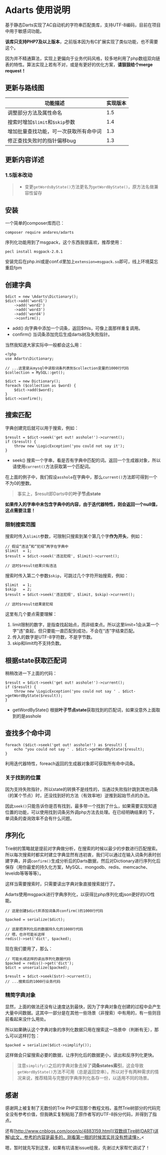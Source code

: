 # Adarts 使用说明

基于静态Darts实现了AC自动机的字符串匹配类库，支持UTF-8编码，目前在项目中用于敏感词功能。

**该库只支持PHP7及以上版本**，之前版本因为有C扩展实现了类似功能，也不需要这个。

因为并不精通算法，实现上更偏向于业务代码风格，较多地利用了php数组双向链表的特性。算法实现上若有不对，或是有更好的优化方案，**请狠狠给个merge request！**

## 更新与路线图

|功能描述|实现版本|
|---|---|
|调整部分方法及属性命名| 1.5 |
|搜索时增加```$limit```和```$skip```参数| 1.4 |
|增加批量查找功能，可一次获取所有命中词| 1.3 |
|修正查找失败时的指针偏移bug| 1.3 |

## 更新内容详述

### 1.5版本改动

> * 变更```getWordsByState()```方法更名为```getWordByState()```，原方法名做兼容性留存

## 安装

一个简单的composer库而已：

```
composer require andares/adarts
```

序列化功能用到了msgpack，这个东西我很喜欢，推荐使用：

```
pecl install msgpack-2.0.1
```

安装完后在php.ini或是conf.d里加上```extension=msgpack.so```即可，线上环境莫忘重启fpm

## 创建字典

```
$dict = new \Adarts\Dictionary();
$dict->add('word1')
    ->add('word2')
    ->add('word3')
    ->add('word4')
    ->confirm();
```

* add() 向字典中添加一个词条，返回$this，可像上面那样重复调用。
* confirm() 当词条添加完后生成darts树及失败指针。

当然我知道大家实际中一般都会这么用：

```
<?php
use Adarts\Dictionary;

// ...这里是从mysql中读取词条列表到$collection变量的1000行代码
$collection = MySQL::get();

$dict = new Dictionary();
foreach ($collection as $word) {
    $dict->add($word);
}
$dict->confirm();
```

## 搜索匹配

字典创建完后就可以用于搜索，例如：

```
$result = $dict->seek('get out! asshole!')->current();
if ($result) {
    throw new \LogicException('you could not say it');
}
```

* seek() 搜索一个字串，看是否有字典中匹配的词。返回一个生成器对象，所以请使用```current()```方法获取第一个匹配词。

在上面的例子中，我们假设```asshole```在字典中，那么```current()```方法即可得到一个不为0的整数。

> 事实上，$result即Darts中的**叶子节点state**

**如果传入的字串中未包含字典中的内容，由于迭代器特性，则会返回一个null值，这点需要注意！**

### 限制搜索范围

搜索时传入```$limit```参数，可限制只搜索到某个第几个字**作为开头**，例如：

```{php}
// 假设“违法”和“犯规”两字在字典中
$limit  = 1;
$result = $dict->seek('违法犯规', $limit)->current();

// 这时$result结果只有违法
```

搜索时传入第二个参数```$skip```，可跳过几个字符开始搜索，例如：

```{php}
$limit  = 1;
$skip   = 2;
$result = $dict->seek('违法犯规', $limit, $skip)->current();

// 这时$result结果是犯规
```

这里有几个要点需要理解：

1. limit限制的数字，是指查找起始点，而非结束点。所以这里limit=1会从第一个字"违"查起，但只要能一直匹配到成功，不会在“违”字结束匹配。
2. 传入的数字是UTF-8字符数，不是字节数。
3. skip和limit均不支持负数。


## 根据state获取匹配词

稍稍改进一下上面的代码：

```
$result = $dict->seek('get out! asshole!')->current();
if ($result) {
    throw new \LogicException('you could not say ' . $dict->getWordByState($result));
}
```

* getWordByState() 根据**叶子节点state**获取找到的匹配词，如果没意外上面取到的是asshole

## 查找多个命中词

```
foreach ($dict->seek('get out! asshole!') as $result) {
    echo "you could not say ' . $dict->getWordByState($result);
}
```

利用迭代器特性，foreach返回的生成器对象即可获取所有命中词条。

### 关于找到的位置

因为支持失败指针，所以state的转换不是线性的，当通过失败指针跳到其他词条（的某个节点）时，还没找到好的方法（有效率地）逆推到起始节点的办法。

因此```seek()```只能告诉你是否有找到，最多带一个找到了什么，如果需要实现知道位置的功能，可以使用找到词条另外调php方法去处理。在已经明确结果的 下，单词条的查询效率不会有什么问题。

## 序列化

Trie树的策略就是提前对字典做分析，在搜索的时候以最少的步数进行匹配搜索。所以每次搜索时都实时建立字典显然有违初衷，我们可以通过在输入词条列表时创建字典，并调```confirm()```生成分析后的Darts数据，然后对Dictionary进行序列化后保存（用你最爱的持久化方案，MySQL、mongodb、redis、memcache、leveldb等等等等）。

这样当需要搜索时，只需要读出字典对象直接搜索就行了。

Adarts使用msgpack进行字典序列化，以获得比php序列化或json更好的I/O性能。

```
// 这是创建$dict并添加词条并confirm()的1000行代码

$packed = serialize($dict);

// 这是把序列化后的数据持久化的1000行代码
// 嗯，也许可能长这样
redis()->set('dict', $packed);
```

现在我们要用了，那么：

```
// 可能长成这样的读出序列化数据代码
$packed = redis()->get('dict');
$dict = unserialize($packed);

$result = $dict->seek($str)->current();
// ...搜索后的1000行业务代码
```

### 精简字典对象

显然，上面的做法还没有让速度达到最快，因为了字典对象在创建的过程中会产生大量中间数据。这其中一部分是在其他一些场景（非搜索）中有用的，有一些则目前看起来没什么用处。

所以如果确认这个字典对象的序列化数据只用在搜索这一场景中（判断有无），那么可以这样打包：

```
$packed = serialize($dict->simplify());
```

这样做会只留搜索必要的数据，让序列化后的数据更小，读出和反序列化更快。

> 注意```simplify()```之后的字典对象去掉了**词条states索引**，这会导致```getWordByState()```方法不可用（总是返回空串）。所以对于有两种需求的情况来说，推荐精简与完整的字典序列化各存一份，以适用不同的场景。

## 感谢

感谢网上被复制了无数份的Trie PHP实现那个教程文档，虽然Trie树部分的代码完全没有参考价值，但我确实复制粘贴了原作者写的UTF-8拆分代码，并得到了指点。

还有[http://www.cnblogs.com/ooon/p/4883159.html](双数组Tire树(DART)详解)此文，参考的内容是最多的，刚看第一眼的时候其实并没有想读懂>_<

嗯，暂时就先写到这里，如果有坑请发issue给我，先谢过大家帮忙调试了！
